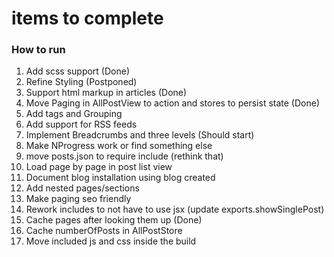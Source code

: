 # items to complete

### How to run 

1. Add scss support (Done)
2. Refine Styling (Postponed)
3. Support html markup in articles (Done)
4. Move Paging in AllPostView to action and stores to persist state (Done)
5. Add tags and Grouping
6. Add support for RSS feeds
7. Implement Breadcrumbs and three levels (Should start)
8. Make NProgress work or find something else
9. move posts.json to require include (rethink that)
10. Load page by page in post list view
11. Document blog installation using blog created
12. Add nested pages/sections
13. Make paging seo friendly
14. Rework includes to not have to use jsx (update exports.showSinglePost)
15. Cache pages after looking them up (Done)
16. Cache numberOfPosts in AllPostStore
17. Move included js and css inside the build

